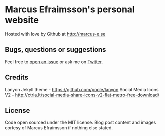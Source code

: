 Marcus Efraimsson's personal website
================

Hosted with love by Github at http://marcus-e.se

Bugs, questions or suggestions
---------------------
Feel free to [open an issue](https://github.com/marefr/marefr.github.io/issues/new) or ask me on [Twitter](https://twitter.com/mefraimsson).

Credits
---------------------
Lanyon Jekyll theme - https://github.com/poole/lanyon
Social Media Icons V2 - http://ctrla.lt/social-media-share-icons-v2-flat-metro-free-download/

License
---------------------
Code open sourced under the MIT license. Blog post content and images cortesy of Marcus Efraimsson if nothing else stated.
